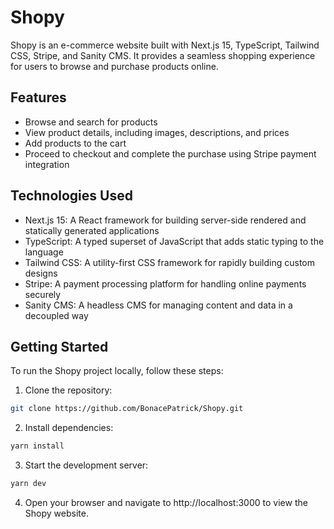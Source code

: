 <!-- Details of tools and technologies used in shopy project is Next js 15 with typescript,, tailwind css, stripe and Sanity CMS-->

# Shopy
Shopy is an e-commerce website built with Next.js 15, TypeScript, Tailwind CSS, Stripe, and Sanity CMS. It provides a seamless shopping experience for users to browse and purchase products online.

## Features
- Browse and search for products
- View product details, including images, descriptions, and prices
- Add products to the cart
- Proceed to checkout and complete the purchase using Stripe payment integration

## Technologies Used
- Next.js 15: A React framework for building server-side rendered and statically generated applications
- TypeScript: A typed superset of JavaScript that adds static typing to the language
- Tailwind CSS: A utility-first CSS framework for rapidly building custom designs
- Stripe: A payment processing platform for handling online payments securely
- Sanity CMS: A headless CMS for managing content and data in a decoupled way

## Getting Started
To run the Shopy project locally, follow these steps:
1. Clone the repository:
```bash
git clone https://github.com/BonacePatrick/Shopy.git
```
2. Install dependencies:
```bash
yarn install
```
3. Start the development server:
```bash
yarn dev
```
4. Open
your browser and navigate to http://localhost:3000 to view the Shopy website.

